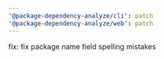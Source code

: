 ```yaml
---
'@package-dependency-analyze/cli': patch
'@package-dependency-analyze/web': patch
---
```


fix: fix package name field spelling mistakes
